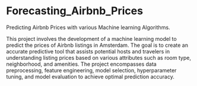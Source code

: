 # Forecasting_Airbnb_Prices
Predicting Airbnb Prices with various Machine learning Algorithms.

This project involves the development of a machine learning model to predict the prices of Airbnb listings in Amsterdam. The goal is to create an accurate predictive tool that assists potential hosts and travelers in understanding listing prices based on various attributes such as room type, neighborhood, and amenities. The project encompasses data preprocessing, feature engineering, model selection, hyperparameter tuning, and model evaluation to achieve optimal prediction accuracy. 
